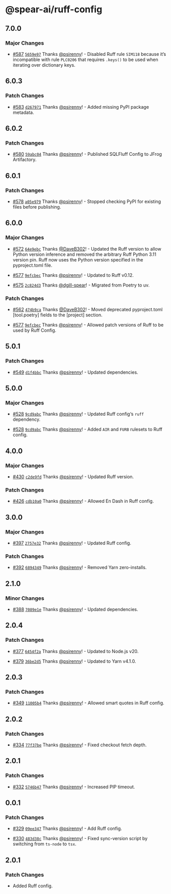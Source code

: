 # @spear-ai/ruff-config

## 7.0.0

### Major Changes

- [#587](https://github.com/spear-ai/citizen/pull/587) [`5659e97`](https://github.com/spear-ai/citizen/commit/5659e973ea3a70990e8dd02706832e8f0ac5db65) Thanks [@psirenny](https://github.com/psirenny)! - Disabled Ruff rule `SIM118` because it’s incompatible with rule `PLC0206` that requires `.keys()` to be used when iterating over dictionary keys.

## 6.0.3

### Patch Changes

- [#583](https://github.com/spear-ai/citizen/pull/583) [`d267971`](https://github.com/spear-ai/citizen/commit/d267971623448c749e31cae547317253e9074e79) Thanks [@psirenny](https://github.com/psirenny)! - Added missing PyPI package metadata.

## 6.0.2

### Patch Changes

- [#580](https://github.com/spear-ai/citizen/pull/580) [`59abc04`](https://github.com/spear-ai/citizen/commit/59abc04e42b10db5eb4a07f942f81c51338b9032) Thanks [@psirenny](https://github.com/psirenny)! - Published SQLFluff Config to JFrog Artifactory.

## 6.0.1

### Patch Changes

- [#578](https://github.com/spear-ai/citizen/pull/578) [`a05e979`](https://github.com/spear-ai/citizen/commit/a05e97937afce57e3110249559d063f6526a4157) Thanks [@psirenny](https://github.com/psirenny)! - Stopped checking PyPI for existing files before publishing.

## 6.0.0

### Major Changes

- [#572](https://github.com/spear-ai/citizen/pull/572) [`64e9ebc`](https://github.com/spear-ai/citizen/commit/64e9ebcd5da3184501be727a41f83c9418aa4157) Thanks [@DaveB302](https://github.com/DaveB302)! - Updated the Ruff version to allow Python version inference and removed the arbitrary Ruff Python 3.11 version pin.
  Ruff now uses the Python version specified in the pyproject.toml file.

- [#577](https://github.com/spear-ai/citizen/pull/577) [`9efcbec`](https://github.com/spear-ai/citizen/commit/9efcbec01fa1348b7af09db1f9260387ad6e5032) Thanks [@psirenny](https://github.com/psirenny)! - Updated to Ruff v0.12.

- [#575](https://github.com/spear-ai/citizen/pull/575) [`2c824d3`](https://github.com/spear-ai/citizen/commit/2c824d34cdffec09f5e4e96714d68d9fcfda21c4) Thanks [@dgill-spear](https://github.com/dgill-spear)! - Migrated from Poetry to uv.

### Patch Changes

- [#562](https://github.com/spear-ai/citizen/pull/562) [`474b9ca`](https://github.com/spear-ai/citizen/commit/474b9ca9db1fba1163df348df56c0f0c7f78ba22) Thanks [@DaveB302](https://github.com/DaveB302)! - Moved deprecated pyproject.toml [tool.poetry] fields to the [project] section.

- [#577](https://github.com/spear-ai/citizen/pull/577) [`9efcbec`](https://github.com/spear-ai/citizen/commit/9efcbec01fa1348b7af09db1f9260387ad6e5032) Thanks [@psirenny](https://github.com/psirenny)! - Allowed patch versions of Ruff to be used by Ruff Config.

## 5.0.1

### Patch Changes

- [#549](https://github.com/spear-ai/citizen/pull/549) [`d1f4bbc`](https://github.com/spear-ai/citizen/commit/d1f4bbc21289299be485a9b3d5c2af9d239b5e22) Thanks [@psirenny](https://github.com/psirenny)! - Updated dependencies.

## 5.0.0

### Major Changes

- [#528](https://github.com/spear-ai/citizen/pull/528) [`9cd9abc`](https://github.com/spear-ai/citizen/commit/9cd9abc80bf5c03b5a4abb534142229f4205ec23) Thanks [@psirenny](https://github.com/psirenny)! - Updated Ruff config‘s `ruff` dependency.

- [#528](https://github.com/spear-ai/citizen/pull/528) [`9cd9abc`](https://github.com/spear-ai/citizen/commit/9cd9abc80bf5c03b5a4abb534142229f4205ec23) Thanks [@psirenny](https://github.com/psirenny)! - Added `AIR` and `FURB` rulesets to Ruff config.

## 4.0.0

### Major Changes

- [#430](https://github.com/spear-ai/citizen/pull/430) [`c2de9fd`](https://github.com/spear-ai/citizen/commit/c2de9fd963f03c9799df7c6f4937f6fe2c7ea7a5) Thanks [@psirenny](https://github.com/psirenny)! - Updated Ruff version.

### Patch Changes

- [#426](https://github.com/spear-ai/citizen/pull/426) [`cdb10a0`](https://github.com/spear-ai/citizen/commit/cdb10a06346b6762522a2dc7537b4cba227efdab) Thanks [@psirenny](https://github.com/psirenny)! - Allowed En Dash in Ruff config.

## 3.0.0

### Major Changes

- [#397](https://github.com/spear-ai/citizen/pull/397) [`2757e32`](https://github.com/spear-ai/citizen/commit/2757e3290bc89da3eee63758889c91edaad402dc) Thanks [@psirenny](https://github.com/psirenny)! - Updated Ruff config.

### Patch Changes

- [#392](https://github.com/spear-ai/citizen/pull/392) [`6894349`](https://github.com/spear-ai/citizen/commit/68943496452873a28c14135f94a959fd4d8c943c) Thanks [@psirenny](https://github.com/psirenny)! - Removed Yarn zero-installs.

## 2.1.0

### Minor Changes

- [#388](https://github.com/spear-ai/citizen/pull/388) [`7089e1e`](https://github.com/spear-ai/citizen/commit/7089e1ebb66d843e307b301aec30995a235fc9f1) Thanks [@psirenny](https://github.com/psirenny)! - Updated dependencies.

## 2.0.4

### Patch Changes

- [#377](https://github.com/spear-ai/citizen/pull/377) [`6454f2a`](https://github.com/spear-ai/citizen/commit/6454f2a1ec982bf89096c4d1ff19e4df4229ab03) Thanks [@psirenny](https://github.com/psirenny)! - Updated to Node.js v20.

- [#379](https://github.com/spear-ai/citizen/pull/379) [`36be2d5`](https://github.com/spear-ai/citizen/commit/36be2d56454eeeba9e0ea085074137d8709561ba) Thanks [@psirenny](https://github.com/psirenny)! - Updated to Yarn v4.1.0.

## 2.0.3

### Patch Changes

- [#349](https://github.com/spear-ai/citizen/pull/349) [`11005b4`](https://github.com/spear-ai/citizen/commit/11005b4d095f33e0b48a9958fd50b5a007190639) Thanks [@psirenny](https://github.com/psirenny)! - Allowed smart quotes in Ruff config.

## 2.0.2

### Patch Changes

- [#334](https://github.com/spear-ai/citizen/pull/334) [`77f37be`](https://github.com/spear-ai/citizen/commit/77f37beba892648b2e5ba197bc877510f52397af) Thanks [@psirenny](https://github.com/psirenny)! - Fixed checkout fetch depth.

## 2.0.1

### Patch Changes

- [#332](https://github.com/spear-ai/citizen/pull/332) [`5746b47`](https://github.com/spear-ai/citizen/commit/5746b471e70df66ac8841d414e5025af5ccfca1b) Thanks [@psirenny](https://github.com/psirenny)! - Increased PIP timeout.

## 0.0.1

### Patch Changes

- [#329](https://github.com/spear-ai/citizen/pull/329) [`09ee347`](https://github.com/spear-ai/citizen/commit/09ee347157b445e412e5f36029d193a411d67e1b) Thanks [@psirenny](https://github.com/psirenny)! - Add Ruff config.

- [#330](https://github.com/spear-ai/citizen/pull/330) [`483d38c`](https://github.com/spear-ai/citizen/commit/483d38ce45943636086a44011a3402eab29e652b) Thanks [@psirenny](https://github.com/psirenny)! - Fixed sync-version script by switching from `ts-node` to `tsx`.

## 2.0.1

### Patch Changes

- Added Ruff config.
